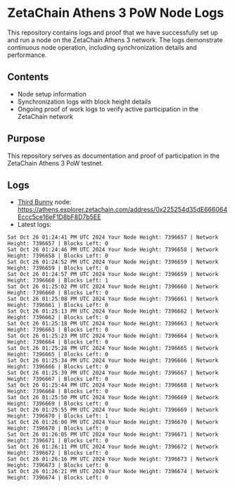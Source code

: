 # ZetaChain Athens 3 PoW Node Logs
This repository contains logs and proof that we have successfully set up and run a node on the ZetaChain Athens 3 network. The logs demonstrate continuous node operation, including synchronization details and performance.

## Contents
- Node setup information
- Synchronization logs with block height details
- Ongoing proof of work logs to verify active participation in the ZetaChain network

## Purpose
This repository serves as documentation and proof of participation in the ZetaChain Athens 3 PoW testnet.

## Logs

- [Third Bunny](https://thirdbunny.xyz/) node: https://athens.explorer.zetachain.com/address/0x225254d35dE666064Eccc5ce16eF1D8bF8D7b5EE
- Latest logs:
```
Sat Oct 26 01:24:41 PM UTC 2024 Your Node Height: 7396657 | Network Height: 7396657 | Blocks Left: 0
Sat Oct 26 01:24:46 PM UTC 2024 Your Node Height: 7396658 | Network Height: 7396658 | Blocks Left: 0
Sat Oct 26 01:24:52 PM UTC 2024 Your Node Height: 7396659 | Network Height: 7396659 | Blocks Left: 0
Sat Oct 26 01:24:57 PM UTC 2024 Your Node Height: 7396659 | Network Height: 7396660 | Blocks Left: 1
Sat Oct 26 01:25:02 PM UTC 2024 Your Node Height: 7396660 | Network Height: 7396660 | Blocks Left: 0
Sat Oct 26 01:25:08 PM UTC 2024 Your Node Height: 7396661 | Network Height: 7396661 | Blocks Left: 0
Sat Oct 26 01:25:13 PM UTC 2024 Your Node Height: 7396662 | Network Height: 7396662 | Blocks Left: 0
Sat Oct 26 01:25:18 PM UTC 2024 Your Node Height: 7396663 | Network Height: 7396663 | Blocks Left: 0
Sat Oct 26 01:25:23 PM UTC 2024 Your Node Height: 7396664 | Network Height: 7396664 | Blocks Left: 0
Sat Oct 26 01:25:28 PM UTC 2024 Your Node Height: 7396665 | Network Height: 7396665 | Blocks Left: 0
Sat Oct 26 01:25:34 PM UTC 2024 Your Node Height: 7396666 | Network Height: 7396666 | Blocks Left: 0
Sat Oct 26 01:25:39 PM UTC 2024 Your Node Height: 7396667 | Network Height: 7396667 | Blocks Left: 0
Sat Oct 26 01:25:44 PM UTC 2024 Your Node Height: 7396668 | Network Height: 7396668 | Blocks Left: 0
Sat Oct 26 01:25:50 PM UTC 2024 Your Node Height: 7396669 | Network Height: 7396669 | Blocks Left: 0
Sat Oct 26 01:25:55 PM UTC 2024 Your Node Height: 7396669 | Network Height: 7396670 | Blocks Left: 1
Sat Oct 26 01:26:00 PM UTC 2024 Your Node Height: 7396670 | Network Height: 7396670 | Blocks Left: 0
Sat Oct 26 01:26:05 PM UTC 2024 Your Node Height: 7396671 | Network Height: 7396671 | Blocks Left: 0
Sat Oct 26 01:26:11 PM UTC 2024 Your Node Height: 7396672 | Network Height: 7396672 | Blocks Left: 0
Sat Oct 26 01:26:16 PM UTC 2024 Your Node Height: 7396673 | Network Height: 7396673 | Blocks Left: 0
Sat Oct 26 01:26:21 PM UTC 2024 Your Node Height: 7396674 | Network Height: 7396674 | Blocks Left: 0
```
